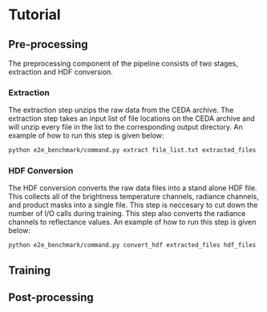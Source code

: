 # Tutorial

## Pre-processing

The preprocessing component of the pipeline consists of two stages, extraction and HDF conversion. 

### Extraction
 The extraction step unzips the raw data from the CEDA archive. The extraction step takes an input list of file locations on the CEDA archive and will unzip every file in the list to the corresponding output directory. An example of how to run this step is given below:

```bash
python e2e_benchmark/command.py extract file_list.txt extracted_files
```

### HDF Conversion

The HDF conversion converts the raw data files into a stand alone HDF file. This collects all of the brightness temperature channels, radiance channels, and product masks into a single file. This step is neccesary to cut down the number of I/O calls during training. This step also converts the radiance channels to reflectance values. An example of how to run this step is given below:

```bash
python e2e_benchmark/command.py convert_hdf extracted_files hdf_files
```

## Training

## Post-processing
